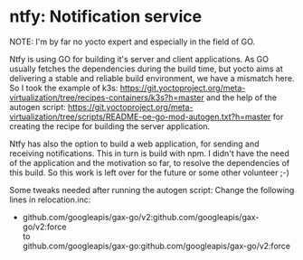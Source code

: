 # ntfy: Notification service

NOTE: I'm by far no yocto expert and especially in the field of GO.

Ntfy is using GO for building it's server and client applications.
As GO usually fetches the dependencies during the build time, but
yocto aims at delivering a stable and reliable build environment,
we have a mismatch here.
So I took the example of k3s:
https://git.yoctoproject.org/meta-virtualization/tree/recipes-containers/k3s?h=master
and the help of the autogen script:
https://git.yoctoproject.org/meta-virtualization/tree/scripts/README-oe-go-mod-autogen.txt?h=master
for creating the recipe for building the server application.

Ntfy has also the option to build a web application, for sending
and receiving notifications.
This in turn is build with npm.
I didn't have the need of the application and the motivation so far,
to resolve the dependencies of this build.
So this work is left over for the future or some other volunteer ;-)

Some tweaks needed after running the autogen script:
Change the following lines in relocation.inc:
- github.com/googleapis/gax-go/v2:github.com/googleapis/gax-go/v2:force  
to  
github.com/googleapis/gax-go:github.com/googleapis/gax-go/v2:force